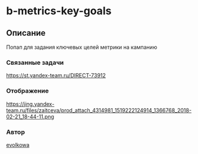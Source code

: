 # b-metrics-key-goals

## Описание
Попап для задания ключевых целей метрики на кампанию

### Связанные задачи
https://st.yandex-team.ru/DIRECT-73912

### Отображение
https://jing.yandex-team.ru/files/zaitceva/prod_attach_4314981_1519222124914_1366768_2018-02-21_18-44-11.png

### Автор
[evolkowa](https://staff.yandex-team.ru/evolkowa)
